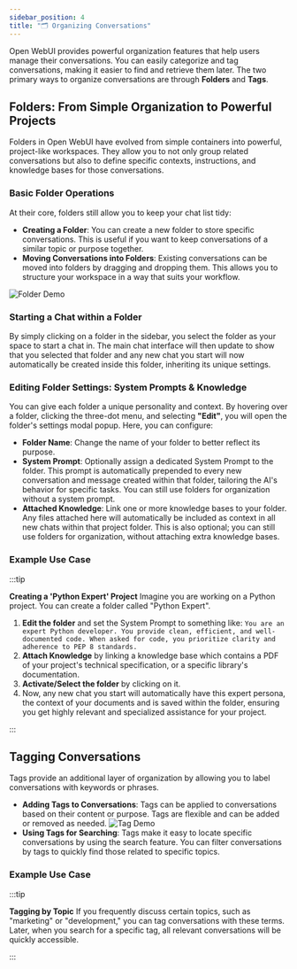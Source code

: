 ```yaml
---
sidebar_position: 4
title: "🗂️ Organizing Conversations"
---
```


Open WebUI provides powerful organization features that help users manage their conversations. You can easily categorize and tag conversations, making it easier to find and retrieve them later. The two primary ways to organize conversations are through **Folders** and **Tags**.

## Folders: From Simple Organization to Powerful Projects

Folders in Open WebUI have evolved from simple containers into powerful, project-like workspaces. They allow you to not only group related conversations but also to define specific contexts, instructions, and knowledge bases for those conversations.

### Basic Folder Operations

At their core, folders still allow you to keep your chat list tidy:

- **Creating a Folder**: You can create a new folder to store specific conversations. This is useful if you want to keep conversations of a similar topic or purpose together.
- **Moving Conversations into Folders**: Existing conversations can be moved into folders by dragging and dropping them. This allows you to structure your workspace in a way that suits your workflow.

![Folder Demo](/images/folder-demo.gif)

### Starting a Chat within a Folder

By simply clicking on a folder in the sidebar, you select the folder as your space to start a chat in. The main chat interface will then update to show that you selected that folder and any new chat you start will now automatically be created inside this folder, inheriting its unique settings.

### Editing Folder Settings: System Prompts & Knowledge

You can give each folder a unique personality and context. By hovering over a folder, clicking the three-dot menu, and selecting **"Edit"**, you will open the folder's settings modal popup. Here, you can configure:

- **Folder Name**: Change the name of your folder to better reflect its purpose.
- **System Prompt**: Optionally assign a dedicated System Prompt to the folder. This prompt is automatically prepended to every new conversation and message created within that folder, tailoring the AI's behavior for specific tasks. You can still use folders for organization without a system prompt.
- **Attached Knowledge**: Link one or more knowledge bases to your folder. Any files attached here will automatically be included as context in all new chats within that project folder. This is also optional; you can still use folders for organization, without attaching extra knowledge bases.

### Example Use Case

:::tip

**Creating a 'Python Expert' Project**
Imagine you are working on a Python project. You can create a folder called "Python Expert".

1. **Edit the folder** and set the System Prompt to something like: `You are an expert Python developer. You provide clean, efficient, and well-documented code. When asked for code, you prioritize clarity and adherence to PEP 8 standards.`
2. **Attach Knowledge** by linking a knowledge base which contains a PDF of your project's technical specification, or a specific library's documentation.
3. **Activate/Select the folder** by clicking on it.
4. Now, any new chat you start will automatically have this expert persona, the context of your documents and is saved within the folder, ensuring you get highly relevant and specialized assistance for your project.

:::

## Tagging Conversations

Tags provide an additional layer of organization by allowing you to label conversations with keywords or phrases.

- **Adding Tags to Conversations**: Tags can be applied to conversations based on their content or purpose. Tags are flexible and can be added or removed as needed.
![Tag Demo](/images/tag-demo.gif)
- **Using Tags for Searching**: Tags make it easy to locate specific conversations by using the search feature. You can filter conversations by tags to quickly find those related to specific topics.

### Example Use Case

:::tip

**Tagging by Topic**
If you frequently discuss certain topics, such as "marketing" or "development," you can tag conversations with these terms. Later, when you search for a specific tag, all relevant conversations will be quickly accessible.

:::
